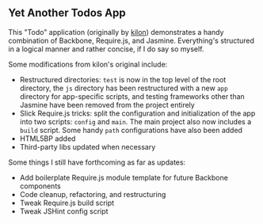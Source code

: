 ## Yet Another Todos App

This "Todo" application (originally by [kilon](https://github.com/uzikilon/Todos)) demonstrates a handy combination of Backbone, Require.js, and Jasmine. Everything's structured in a logical manner and rather concise, if I do say so myself.

Some modifications from kilon's original include:

- Restructured directories: `test` is now in the top level of the root directory, the `js` directory has been restructured with a new `app` directory for app-specific scripts, and testing frameworks other than Jasmine have been removed from the project entirely
- Slick Require.js tricks: split the configuration and initialization of the app into two scripts: `config` and `main`. The main project also now includes a `build` script. Some handy `path` configurations have also been added
- HTML5BP added
- Third-party libs updated when necessary

Some things I still have forthcoming as far as updates:

- Add boilerplate Require.js module template for future Backbone components
- Code cleanup, refactoring, and restructuring
- Tweak Require.js build script
- Tweak JSHint config script